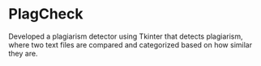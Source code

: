 # PlagCheck
Developed a plagiarism detector using Tkinter that detects plagiarism, where two text files are compared and categorized based on how similar they are.
